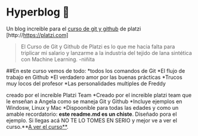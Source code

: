 # Hyperblog 💚
Un blog increible para el  [curso de git y github](http://https://platzi.com/cursos/git-github/ "curso de git y github") de platzi [http://https://platzi.com]
>El Curso de Git y Github de Platzi es lo que me hacia falta para triplicar mi salario y lanzarme a la industria del tejido de lana sintética con Machine Learning.
>-niñita

##En este curso vemos de todo:
*todos los comandos de Git
*El flujo de trabajo en Github
*El verdadero amor por las buenas prácticas
*Trucos muy locos del profesor
*Las personalidades multiples de Freddy

creado por el increible Platzi Team
*Creado por el increible platzi team que le enseñan a Angela como se maneja Git y Github 
*Incluye ejemplos en Windosw, Linux y Mac 
*Dispoonible para todas las edades 
y como un amable recordatorio: **este readme.md es un chiste**. Diseñado pora el ejemplo. Si llegas acá NO TE LO TOMES EN SERIO y mejor ve a ver el curso.**[A ver el curso**](http://https://platzi.com/cursos/git-github/ "A ver el curso").